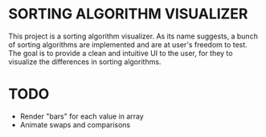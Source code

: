 # SORTING ALGORITHM VISUALIZER
This project is a sorting algorithm visualizer.
As its name suggests, a bunch of sorting algorithms are implemented and are at user's freedom to test.
The goal is to provide a clean and intuitive UI to the user, for they to visualize the differences in sorting algorithms.

# TODO
- Render "bars" for each value in array
- Animate swaps and comparisons